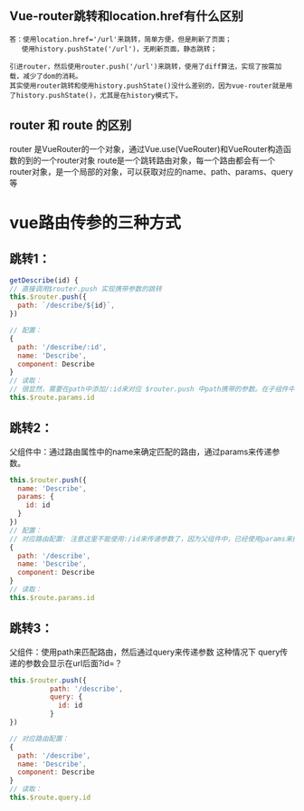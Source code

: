 ## Vue-router跳转和location.href有什么区别
```text
答：使用location.href='/url'来跳转，简单方便，但是刷新了页面；
   使用history.pushState('/url')，无刷新页面，静态跳转；
   
引进router，然后使用router.push('/url')来跳转，使用了diff算法，实现了按需加载，减少了dom的消耗。
其实使用router跳转和使用history.pushState()没什么差别的，因为vue-router就是用了history.pushState()，尤其是在history模式下。
```

## router 和 route 的区别
router 是VueRouter的一个对象，通过Vue.use(VueRouter)和VueRouter构造函数的到的一个router对象
route是一个跳转路由对象，每一个路由都会有一个router对象，是一个局部的对象，可以获取对应的name、path、params、query等


# vue路由传参的三种方式
## 跳转1：
```js
getDescribe(id) {
// 直接调用$router.push 实现携带参数的跳转
this.$router.push({
  path: `/describe/${id}`,
})

// 配置：
{
  path: '/describe/:id',
  name: 'Describe',
  component: Describe
}
// 读取：
// 很显然，需要在path中添加/:id来对应 $router.push 中path携带的参数。在子组件中可以使用来获取传递的参数值。
this.$route.params.id
```

## 跳转2：
父组件中：通过路由属性中的name来确定匹配的路由，通过params来传递参数。
```js
this.$router.push({
  name: 'Describe',
  params: {
    id: id
  }
})
// 配置：
// 对应路由配置: 注意这里不能使用:/id来传递参数了，因为父组件中，已经使用params来携带参数了。
{
  path: '/describe',
  name: 'Describe',
  component: Describe
}
// 读取：
this.$route.params.id
```

## 跳转3：
父组件：使用path来匹配路由，然后通过query来传递参数
这种情况下 query传递的参数会显示在url后面?id=？
```js
this.$router.push({
          path: '/describe',
          query: {
            id: id
          }
})

// 对应路由配置：
{
  path: '/describe',
  name: 'Describe',
  component: Describe
}
// 读取：
this.$route.query.id
```